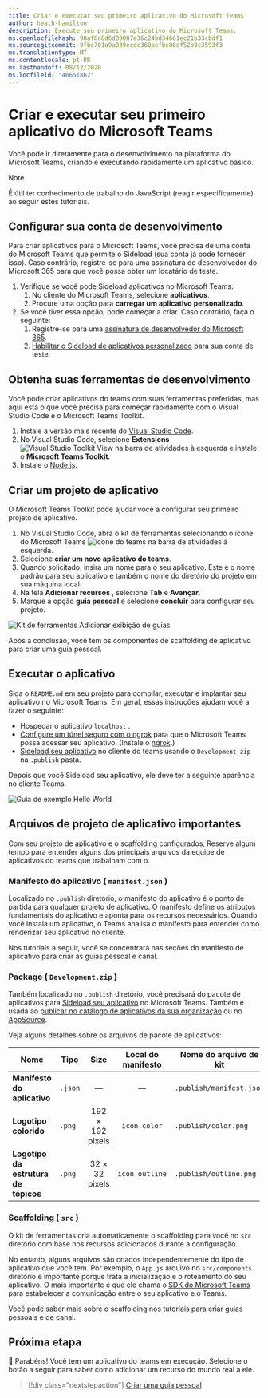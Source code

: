 ```yaml
---
title: Criar e executar seu primeiro aplicativo do Microsoft Teams
author: heath-hamilton
description: Execute seu primeiro aplicativo do Microsoft Teams.
ms.openlocfilehash: 98af8d8d6d89007e36c24bd34661ec21b33cbdf1
ms.sourcegitcommit: 9fbc701a9a039ecdc360aefbe86df52b9c3593f3
ms.translationtype: MT
ms.contentlocale: pt-BR
ms.lasthandoff: 08/12/2020
ms.locfileid: "46651862"
---
```

# <a name="build-and-run-your-first-microsoft-teams-app"></a>Criar e executar seu primeiro aplicativo do Microsoft Teams

Você pode ir diretamente para o desenvolvimento na plataforma do Microsoft Teams, criando e executando rapidamente um aplicativo básico.

> [!NOTE]
> É útil ter conhecimento de trabalho do JavaScript (reagir especificamente) ao seguir estes tutoriais.

## <a name="set-up-your-development-account"></a>Configurar sua conta de desenvolvimento

Para criar aplicativos para o Microsoft Teams, você precisa de uma conta do Microsoft Teams que permite o Sideload (sua conta já pode fornecer isso). Caso contrário, registre-se para uma assinatura de desenvolvedor do Microsoft 365 para que você possa obter um locatário de teste.

1. Verifique se você pode Sideload aplicativos no Microsoft Teams:
    1. No cliente do Microsoft Teams, selecione **aplicativos**.
    1. Procure uma opção para **carregar um aplicativo personalizado**.
1. Se você tiver essa opção, pode começar a criar. Caso contrário, faça o seguinte:
    1. Registre-se para uma [assinatura de desenvolvedor do Microsoft 365](../doc-links/prepare-your-o365-tenant.md).
    1. [Habilitar o Sideload de aplicativos personalizado](../doc-links/prepare-your-o365-tenant.md#enable-custom-teams-apps-and-turn-on-custom-app-uploading) para sua conta de teste.

## <a name="get-your-development-tools"></a>Obtenha suas ferramentas de desenvolvimento

Você pode criar aplicativos do teams com suas ferramentas preferidas, mas aqui está o que você precisa para começar rapidamente com o Visual Studio Code e o Microsoft Teams Toolkit.

1. Instale a versão mais recente do [Visual Studio Code](https://code.visualstudio.com/download).
1. No Visual Studio Code, selecione **Extensions** ![ Visual Studio Toolkit View ](../doc-links/images/vs-code-extensions.png) na barra de atividades à esquerda e instale o **Microsoft Teams Toolkit**.
1. Instale o [Node.js](https://nodejs.org/en/).

## <a name="create-an-app-project"></a>Criar um projeto de aplicativo

O Microsoft Teams Toolkit pode ajudar você a configurar seu primeiro projeto de aplicativo.

1. No Visual Studio Code, abra o kit de ferramentas selecionando o ícone do Microsoft Teams ![ícone do teams](../doc-links/images/favicon-16x16.png) na barra de atividades à esquerda.
1. Selecione **criar um novo aplicativo do teams**.
1. Quando solicitado, insira um nome para o seu aplicativo. Este é o nome padrão para seu aplicativo e também o nome do diretório do projeto em sua máquina local.
1. Na tela **Adicionar recursos** , selecione **Tab** e **Avançar**.
1. Marque a opção **guia pessoal** e selecione **concluir** para configurar seu projeto.

![Kit de ferramentas Adicionar exibição de guias](../doc-links/images/toolkit-add-tabs.PNG)

Após a conclusão, você tem os componentes de scaffolding de aplicativo para criar uma guia pessoal.

## <a name="run-your-app"></a>Executar o aplicativo

Siga o `README.md` em seu projeto para compilar, executar e implantar seu aplicativo no Microsoft Teams. Em geral, essas instruções ajudam você a fazer o seguinte:

* Hospedar o aplicativo `localhost` .
* [Configure um túnel seguro com o ngrok](../doc-links/debug.md#locally-hosted) para que o Microsoft Teams possa acessar seu aplicativo. (Instale o [ngrok](https://ngrok.com/download).)
* [Sideload seu aplicativo](../doc-links/apps-upload.md) no cliente do teams usando o `Development.zip` na `.publish` pasta.

Depois que você Sideload seu aplicativo, ele deve ter a seguinte aparência no cliente Teams.

![Guia de exemplo Hello World](../doc-links/images/tab-running.png)

## <a name="important-app-project-files"></a>Arquivos de projeto de aplicativo importantes

Com seu projeto de aplicativo e o scaffolding configurados, Reserve algum tempo para entender alguns dos principais arquivos da equipe de aplicativos do teams que trabalham com o.

### <a name="app-manifest-manifestjson"></a>Manifesto do aplicativo ( `manifest.json` )

Localizado no `.publish` diretório, o manifesto do aplicativo é o ponto de partida para qualquer projeto de aplicativo. O manifesto define os atributos fundamentais do aplicativo e aponta para os recursos necessários. Quando você instala um aplicativo, o Teams analisa o manifesto para entender como renderizar seu aplicativo no cliente.

Nos tutoriais a seguir, você se concentrará nas seções do manifesto de aplicativo para criar as guias pessoal e canal.

### <a name="package-developmentzip"></a>Package ( `Development.zip` )

Também localizado no `.publish` diretório, você precisará do pacote de aplicativos para [Sideload seu aplicativo](../../overview.md#how-can-you-share-your-teams-app) no Microsoft Teams. Também é usada ao [publicar no catálogo de aplicativos da sua organização](../../overview.md#how-can-you-share-your-teams-app) ou no [AppSource](../../concepts/deploy-and-publish/appsource/publish.md).

Veja alguns detalhes sobre os arquivos de pacote de aplicativos:

|Nome|Tipo|Size|Local do manifesto|Nome do arquivo de kit|
|---|---|:---:|:---:|-----|
|**Manifesto do aplicativo**|`.json`| — | — |`.publish/manifest.json`|
|**Logotipo colorido**|`.png`|192 &times; 192 pixels|`icon.color`|`.publish/color.png`|
|**Logotipo da estrutura de tópicos**|`.png`|32 &times; 32 pixels|`icon.outline`|`.publish/outline.png`|

### <a name="scaffolding-src"></a>Scaffolding ( `src` )

O kit de ferramentas cria automaticamente o scaffolding para você no `src` diretório com base nos recursos adicionados durante a configuração.

No entanto, alguns arquivos são criados independentemente do tipo de aplicativo que você tem. Por exemplo, o `App.js` arquivo no `src/components` diretório é importante porque trata a inicialização e o roteamento do seu aplicativo. O mais importante é que ele chama o [SDK do Microsoft Teams](../doc-links/using-teams-client-sdk.md) para estabelecer a comunicação entre o seu aplicativo e o Teams.

Você pode saber mais sobre o scaffolding nos tutoriais para criar guias pessoais e de canal.

## <a name="next-step"></a>Próxima etapa

🎉 Parabéns! Você tem um aplicativo do teams em execução. Selecione o botão a seguir para saber como adicionar um recurso do mundo real a ele.

> [!div class="nextstepaction"]
> [Criar uma guia pessoal](add-personal-tab.md)
